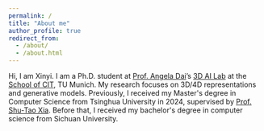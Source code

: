 ```yaml
---
permalink: /
title: "About me"
author_profile: true
redirect_from: 
  - /about/
  - /about.html
---
```


Hi, I am Xinyi. I am a Ph.D. student at [Prof. Angela Dai](https://www.professoren.tum.de/en/dai-angela)’s [3D AI Lab](https://www.3dunderstanding.org/) at the [School of CIT](https://www.cit.tum.de/cit/startseite/), TU Munich.
My research focuses on 3D/4D representations and generative models. Previously, I received my Master's degree in Computer Science from Tsinghua University in 2024, supervised by [Prof. Shu-Tao Xia](https://www.sigs.tsinghua.edu.cn/xst_en/main.htm). Before that, I received my bachelor's degree in computer science from Sichuan University. 

